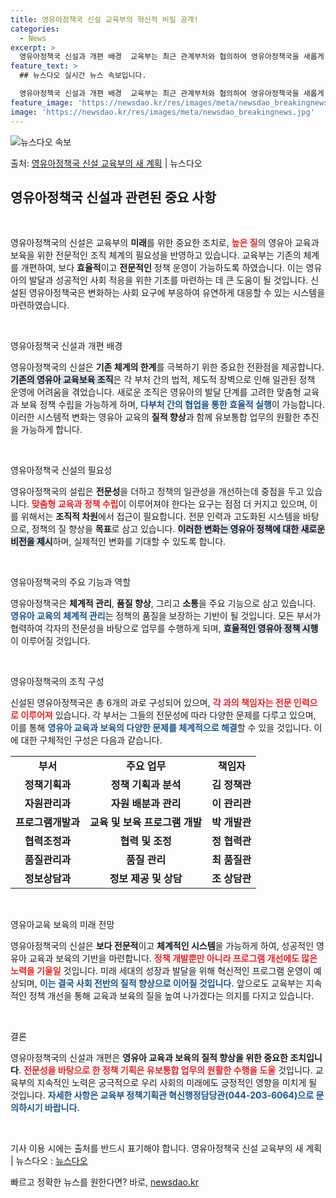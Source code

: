 ```yaml
---
title: 영유아정책국 신설 교육부의 혁신적 비밀 공개!
categories:
  - News
excerpt: >
  영유아정책국 신설과 개편 배경  교육부는 최근 관계부처와 협의하여 영유아정책국을 새롭게 신설했습니다. 이는 …
feature_text: >
  ## 뉴스다오 실시간 뉴스 속보입니다.

  영유아정책국 신설과 개편 배경  교육부는 최근 관계부처와 협의하여 영유아정책국을 새롭게 신설했습니다. 이는 …
feature_image: 'https://newsdao.kr/res/images/meta/newsdao_breakingnews.jpg'
image: 'https://newsdao.kr/res/images/meta/newsdao_breakingnews.jpg'
---
```


![뉴스다오 속보](https://newsdao.kr/res/images/meta/newsdao_breakingnews.jpg)

<p>출처: <a href="https://newsdao.kr/4845" rel="dofollow">영유아정책국 신설 교육부의 새 계획</a> | 뉴스다오</p>

<h2 data-ke-size="size26">영유아정책국 신설과 관련된 중요 사항</h2>

<p data-ke-size="size16">&nbsp;</p>

영유아정책국의 신설은 교육부의 **미래**를 위한 중요한 조치로, <b><span style="color: #ee2323;">높은 질</span></b>의 영유아 교육과 보육을 위한 전문적인 조직 체계의 필요성을 반영하고 있습니다. 교육부는 기존의 체계를 개편하여, 보다 **효율적**이고 **전문적인** 정책 운영이 가능하도록 하였습니다. 이는 영유아의 발달과 성공적인 사회 적응을 위한 기초를 마련하는 데 큰 도움이 될 것입니다. 신설된 영유아정책국은 변화하는 사회 요구에 부응하여 유연하게 대응할 수 있는 시스템을 마련하였습니다. 

<p data-ke-size="size16">&nbsp;</p>

영유아정책국 신설과 개편 배경

영유아정책국의 신설은 **기존 체계의 한계**를 극복하기 위한 중요한 전환점을 제공합니다. <b><span style="background-color: #21538527;">기존의 영유아 교육보육 조직</span></b>은 각 부처 간의 법적, 제도적 장벽으로 인해 일관된 정책 운영에 어려움을 겪었습니다. 새로운 조직은 영유아의 발달 단계를 고려한 맞춤형 교육과 보육 정책 수립을 가능하게 하며, <b><span style="color: #1a5490;">다부처 간의 협업을 통한 효율적 실행</span></b>이 가능합니다. 이러한 시스템적 변화는 영유아 교육의 **질적 향상**과 함께 유보통합 업무의 원활한 추진을 가능하게 합니다.

<p data-ke-size="size16">&nbsp;</p>

영유아정책국 신설의 필요성

영유아정책국의 설립은 **전문성**을 더하고 정책의 일관성을 개선하는데 중점을 두고 있습니다. <b><span style="color: #ee2323;">맞춤형 교육과 정책 수립</span></b>이 이루어져야 한다는 요구는 점점 더 커지고 있으며, 이를 위해서는 **조직적 차원**에서 접근이 필요합니다. 전문 인력과 고도화된 시스템을 바탕으로, 정책의 질 향상을 **목표**로 삼고 있습니다. <b><span style="background-color: #21538527;">이러한 변화는 영유아 정책에 대한 새로운 비전을 제시</span></b>하며, 실제적인 변화를 기대할 수 있도록 합니다.

<p data-ke-size="size16">&nbsp;</p>

영유아정책국의 주요 기능과 역할

영유아정책국은 **체계적 관리**, **품질 향상**, 그리고 **소통**을 주요 기능으로 삼고 있습니다. <b><span style="color: #1a5490;">영유아 교육의 체계적 관리</span></b>는 정책의 품질을 보장하는 기반이 될 것입니다. 모든 부서가 협력하여 각자의 전문성을 바탕으로 업무를 수행하게 되며, <b><span style="background-color: #21538527;">효율적인 영유아 정책 시행</span></b>이 이루어질 것입니다.

<p data-ke-size="size16">&nbsp;</p>

영유아정책국의 조직 구성

신설된 영유아정책국은 총 6개의 과로 구성되어 있으며, <b><span style="color: #ee2323;">각 과의 책임자는 전문 인력으로 이루어져</span></b> 있습니다. 각 부서는 그들의 전문성에 따라 다양한 문제를 다루고 있으며, 이를 통해 <b><span style="color: #1a5490;">영유아 교육과 보육의 다양한 문제를 체계적으로 해결</span></b>할 수 있을 것입니다. 이에 대한 구체적인 구성은 다음과 같습니다.

<table>
<tr>
<td style="text-align: center; height: 17px;"><b>부서</b></td>
<td style="text-align: center; height: 17px;"><b>주요 업무</b></td>
<td style="text-align: center; height: 17px;"><b>책임자</b></td>
</tr>
<tr>
<td style="text-align: center; height: 17px;"><b>정책기획과</b></td>
<td style="text-align: center; height: 17px;"><b>정책 기획과 분석</b></td>
<td style="text-align: center; height: 17px;"><b>김 정책관</b></td>
</tr>
<tr>
<td style="text-align: center; height: 17px;"><b>자원관리과</b></td>
<td style="text-align: center; height: 17px;"><b>자원 배분과 관리</b></td>
<td style="text-align: center; height: 17px;"><b>이 관리관</b></td>
</tr>
<tr>
<td style="text-align: center; height: 17px;"><b>프로그램개발과</b></td>
<td style="text-align: center; height: 17px;"><b>교육 및 보육 프로그램 개발</b></td>
<td style="text-align: center; height: 17px;"><b>박 개발관</b></td>
</tr>
<tr>
<td style="text-align: center; height: 17px;"><b>협력조정과</b></td>
<td style="text-align: center; height: 17px;"><b>협력 및 조정</b></td>
<td style="text-align: center; height: 17px;"><b>정 협력관</b></td>
</tr>
<tr>
<td style="text-align: center; height: 17px;"><b>품질관리과</b></td>
<td style="text-align: center; height: 17px;"><b>품질 관리</b></td>
<td style="text-align: center; height: 17px;"><b>최 품질관</b></td>
</tr>
<tr>
<td style="text-align: center; height: 17px;"><b>정보상담과</b></td>
<td style="text-align: center; height: 17px;"><b>정보 제공 및 상담</b></td>
<td style="text-align: center; height: 17px;"><b>조 상담관</b></td>
</tr>
</table>

<p data-ke-size="size16">&nbsp;</p>

영유아교육 보육의 미래 전망

영유아정책국의 신설은 **보다 전문적**이고 **체계적인 시스템**을 가능하게 하여, 성공적인 영유아 교육과 보육의 기반을 마련합니다. <b><span style="color: #ee2323;">정책 개발뿐만 아니라 프로그램 개선에도 많은 노력을 기울일</span></b> 것입니다. 미래 세대의 성장과 발달을 위해 혁신적인 프로그램 운영이 예상되며, <b><span style="color: #1a5490;">이는 결국 사회 전반의 질적 향상으로 이어질 것입니다.</span></b> 앞으로도 교육부는 지속적인 정책 개선을 통해 교육과 보육의 질을 높여 나가겠다는 의지를 다지고 있습니다.

<p data-ke-size="size16">&nbsp;</p>

결론

영유아정책국의 신설과 개편은 **영유아 교육과 보육의 질적 향상을 위한 중요한 조치입니다**. <b><span style="color: #ee2323;">전문성을 바탕으로 한 정책 기획은 유보통합 업무의 원활한 수행을 도울</span></b> 것입니다. 교육부의 지속적인 노력은 궁극적으로 우리 사회의 미래에도 긍정적인 영향을 미치게 될 것입니다. <b><span style="color: #1a5490;">자세한 사항은 교육부 정책기획관 혁신행정담당관(044-203-6064)으로 문의하시기 바랍니다.</span></b> 

<p data-ke-size="size16">&nbsp;</p>

기사 이용 시에는 출처를 반드시 표기해야 합니다. 영유아정책국 신설 교육부의 새 계획 | 뉴스다오  : <a href="https://newsdao.kr/4845">뉴스다오</a> 

빠르고 정확한 뉴스를 원한다면? 바로, <a href="https://newsdao.kr" rel="dofollow">newsdao.kr</a>


